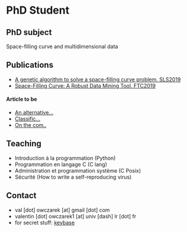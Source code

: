 # PhD Student
## PhD subject
Space-filling curve and multidimensional data

## Publications
- [A genetic algorithm to solve a space-filling curve problem. SLS2019](https://hal.archives-ouvertes.fr/hal-02319253)
- [Space-Filling Curve: A Robust Data Mining Tool. FTC2019](https://hal.archives-ouvertes.fr/hal-02297854/)

#### Article to be
- [An alternative...](https://google.com/)
- [Classific...](https://google.com/)
- [On the com..](https://google.com/)

## Teaching
- Introduction à la programmation (Python)
- Programmation en langage C (C lang)
- Administration et programmation système (C Posix)
- Sécurité (How to write a self-reproducing virus)

## Contact
  - val [dot] owczarek [at] gmail [dot] com
  - valentin [dot] owczarek1 [at] univ [dash] lr [dot] fr
  - for secret stuff: [keybase](https://keybase.io/zaneck)
